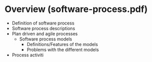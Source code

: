 # Overview (software-process.pdf)
- Definition of software process
- Software process descriptions
- Plan driven and agile processes
	- Software process models
		-  Definitions/Features of the models
		 - Problems with the different models
- Process activiti 